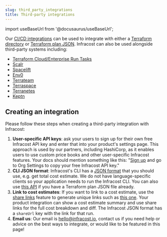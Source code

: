 ```yaml
---
slug: third_party_integrations
title: Third-party integrations
---
```


import useBaseUrl from '@docusaurus/useBaseUrl';

Our [CI/CD integrations](/docs/integrations/cicd/) can be used to integrate with either a [Terraform directory](/docs/features/cli_commands/#option-1-terraform-directory) or [Terraform plan JSON](/docs/features/cli_commands/#option-2-terraform-plan-json). Infracost can also be used alongside third-party systems including:
- [Terraform Cloud/Enterprise Run Tasks](/docs/integrations/terraform_cloud_enterprise/)
- [Scalr](https://docs.scalr.com/en/latest/cost_estimate.html)
- [Spacelift](https://docs.spacelift.io/vendors/terraform/infracost)
- [Env0](https://docs.env0.com/docs/cost-monitoring#cost-estimation)
- [Terrateam](https://docs.terrateam.io/integrations/infracost)
- [Terraspace](https://terraspace.cloud/docs/cloud/cost-estimation)
- [Terranetes](https://terranetes.appvia.io/terranetes-controller/admin/costs)
- [Keptn](https://artifacthub.io/packages/keptn/keptn-integrations/infracost)

## Creating an integration

Please follow these steps when creating a third-party integration with Infracost:
1. **User-specific API keys**: ask your users to sign up for their own free Infracost API key and enter that into your product's settings page. This approach is used by our partners, including HashiCorp, as it enables users to use custom price books and other user-specific Infracost features. Your docs should mention something like this: "[Sign up](https://dashboard.infracost.io) and go to Org Settings to copy your free Infracost API key."
2. **CLI JSON format**: Infracost's CLI has a [JSON format](/docs/features/cli_commands/#examples) that you should use, e.g. get total cost estimate. We do not have language-specific clients so your application needs to run the Infracost CLI. You can also use [this API](/docs/integrations/infracost_api/) if you have a Terraform plan JSON file already.
3. **Link to cost estimates**: If you want to link to a cost estimate, use the [share links](/docs/features/share_links/) feature to generate unique links such as [this one](https://dashboard.infracost.io/share/p7696wnyb4zmdvpr2k4x0nwq7p8pd2tz). Your product integration can show a cost estimate summary and use share links for the full cost breakdown and diff. The Infracost JSON format has a `shareUrl` key with the link for that run.
4. **Email us**: Our email is [hello@infracost.io](mailto:hello@infracost.io), contact us if you need help or advice on the best ways to integrate, or would like to be featured in this page!
